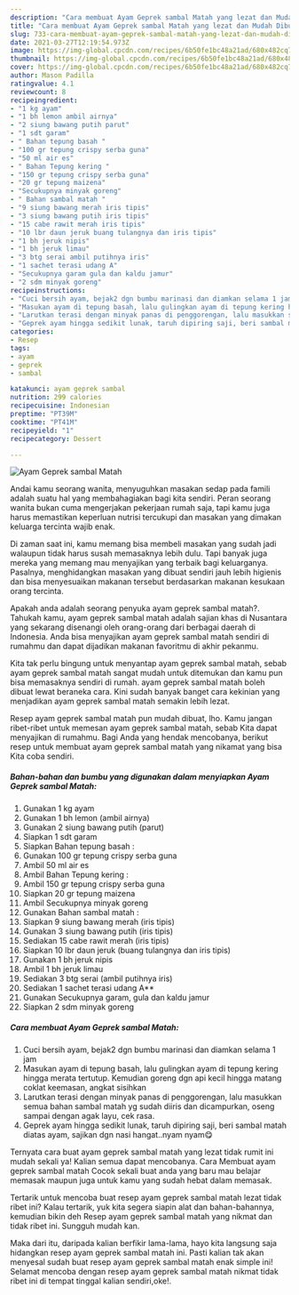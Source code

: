```yaml
---
description: "Cara membuat Ayam Geprek sambal Matah yang lezat dan Mudah Dibuat"
title: "Cara membuat Ayam Geprek sambal Matah yang lezat dan Mudah Dibuat"
slug: 733-cara-membuat-ayam-geprek-sambal-matah-yang-lezat-dan-mudah-dibuat
date: 2021-03-27T12:19:54.973Z
image: https://img-global.cpcdn.com/recipes/6b50fe1bc48a21ad/680x482cq70/ayam-geprek-sambal-matah-foto-resep-utama.jpg
thumbnail: https://img-global.cpcdn.com/recipes/6b50fe1bc48a21ad/680x482cq70/ayam-geprek-sambal-matah-foto-resep-utama.jpg
cover: https://img-global.cpcdn.com/recipes/6b50fe1bc48a21ad/680x482cq70/ayam-geprek-sambal-matah-foto-resep-utama.jpg
author: Mason Padilla
ratingvalue: 4.1
reviewcount: 8
recipeingredient:
- "1 kg ayam"
- "1 bh lemon ambil airnya"
- "2 siung bawang putih parut"
- "1 sdt garam"
- " Bahan tepung basah "
- "100 gr tepung crispy serba guna"
- "50 ml air es"
- " Bahan Tepung kering "
- "150 gr tepung crispy serba guna"
- "20 gr tepung maizena"
- "Secukupnya minyak goreng"
- " Bahan sambal matah "
- "9 siung bawang merah iris tipis"
- "3 siung bawang putih iris tipis"
- "15 cabe rawit merah iris tipis"
- "10 lbr daun jeruk buang tulangnya dan iris tipis"
- "1 bh jeruk nipis"
- "1 bh jeruk limau"
- "3 btg serai ambil putihnya iris"
- "1 sachet terasi udang A"
- "Secukupnya garam gula dan kaldu jamur"
- "2 sdm minyak goreng"
recipeinstructions:
- "Cuci bersih ayam, bejak2 dgn bumbu marinasi dan diamkan selama 1 jam"
- "Masukan ayam di tepung basah, lalu gulingkan ayam di tepung kering hingga merata tertutup. Kemudian goreng dgn api kecil hingga matang coklat keemasan, angkat sisihkan"
- "Larutkan terasi dengan minyak panas di penggorengan, lalu masukkan semua bahan sambal matah yg sudah diiris dan dicampurkan, oseng sampai dengan agak layu, cek rasa."
- "Geprek ayam hingga sedikit lunak, taruh dipiring saji, beri sambal matah diatas ayam, sajikan dgn nasi hangat..nyam nyam😋"
categories:
- Resep
tags:
- ayam
- geprek
- sambal

katakunci: ayam geprek sambal 
nutrition: 299 calories
recipecuisine: Indonesian
preptime: "PT39M"
cooktime: "PT41M"
recipeyield: "1"
recipecategory: Dessert

---
```



![Ayam Geprek sambal Matah](https://img-global.cpcdn.com/recipes/6b50fe1bc48a21ad/680x482cq70/ayam-geprek-sambal-matah-foto-resep-utama.jpg)

Andai kamu seorang wanita, menyuguhkan masakan sedap pada famili adalah suatu hal yang membahagiakan bagi kita sendiri. Peran seorang  wanita bukan cuma mengerjakan pekerjaan rumah saja, tapi kamu juga harus memastikan keperluan nutrisi tercukupi dan masakan yang dimakan keluarga tercinta wajib enak.

Di zaman  saat ini, kamu memang bisa membeli masakan yang sudah jadi walaupun tidak harus susah memasaknya lebih dulu. Tapi banyak juga mereka yang memang mau menyajikan yang terbaik bagi keluarganya. Pasalnya, menghidangkan masakan yang dibuat sendiri jauh lebih higienis dan bisa menyesuaikan makanan tersebut berdasarkan makanan kesukaan orang tercinta. 



Apakah anda adalah seorang penyuka ayam geprek sambal matah?. Tahukah kamu, ayam geprek sambal matah adalah sajian khas di Nusantara yang sekarang disenangi oleh orang-orang dari berbagai daerah di Indonesia. Anda bisa menyajikan ayam geprek sambal matah sendiri di rumahmu dan dapat dijadikan makanan favoritmu di akhir pekanmu.

Kita tak perlu bingung untuk menyantap ayam geprek sambal matah, sebab ayam geprek sambal matah sangat mudah untuk ditemukan dan kamu pun bisa memasaknya sendiri di rumah. ayam geprek sambal matah boleh dibuat lewat beraneka cara. Kini sudah banyak banget cara kekinian yang menjadikan ayam geprek sambal matah semakin lebih lezat.

Resep ayam geprek sambal matah pun mudah dibuat, lho. Kamu jangan ribet-ribet untuk memesan ayam geprek sambal matah, sebab Kita dapat menyajikan di rumahmu. Bagi Anda yang hendak mencobanya, berikut resep untuk membuat ayam geprek sambal matah yang nikamat yang bisa Kita coba sendiri.

<!--inarticleads1-->

##### Bahan-bahan dan bumbu yang digunakan dalam menyiapkan Ayam Geprek sambal Matah:

1. Gunakan 1 kg ayam
1. Gunakan 1 bh lemon (ambil airnya)
1. Gunakan 2 siung bawang putih (parut)
1. Siapkan 1 sdt garam
1. Siapkan  Bahan tepung basah :
1. Gunakan 100 gr tepung crispy serba guna
1. Ambil 50 ml air es
1. Ambil  Bahan Tepung kering :
1. Ambil 150 gr tepung crispy serba guna
1. Siapkan 20 gr tepung maizena
1. Ambil Secukupnya minyak goreng
1. Gunakan  Bahan sambal matah :
1. Siapkan 9 siung bawang merah (iris tipis)
1. Gunakan 3 siung bawang putih (iris tipis)
1. Sediakan 15 cabe rawit merah (iris tipis)
1. Siapkan 10 lbr daun jeruk (buang tulangnya dan iris tipis)
1. Gunakan 1 bh jeruk nipis
1. Ambil 1 bh jeruk limau
1. Sediakan 3 btg serai (ambil putihnya iris)
1. Sediakan 1 sachet terasi udang A**
1. Gunakan Secukupnya garam, gula dan kaldu jamur
1. Siapkan 2 sdm minyak goreng




<!--inarticleads2-->

##### Cara membuat Ayam Geprek sambal Matah:

1. Cuci bersih ayam, bejak2 dgn bumbu marinasi dan diamkan selama 1 jam
1. Masukan ayam di tepung basah, lalu gulingkan ayam di tepung kering hingga merata tertutup. Kemudian goreng dgn api kecil hingga matang coklat keemasan, angkat sisihkan
1. Larutkan terasi dengan minyak panas di penggorengan, lalu masukkan semua bahan sambal matah yg sudah diiris dan dicampurkan, oseng sampai dengan agak layu, cek rasa.
1. Geprek ayam hingga sedikit lunak, taruh dipiring saji, beri sambal matah diatas ayam, sajikan dgn nasi hangat..nyam nyam😋




Ternyata cara buat ayam geprek sambal matah yang lezat tidak rumit ini mudah sekali ya! Kalian semua dapat mencobanya. Cara Membuat ayam geprek sambal matah Cocok sekali buat anda yang baru mau belajar memasak maupun juga untuk kamu yang sudah hebat dalam memasak.

Tertarik untuk mencoba buat resep ayam geprek sambal matah lezat tidak ribet ini? Kalau tertarik, yuk kita segera siapin alat dan bahan-bahannya, kemudian bikin deh Resep ayam geprek sambal matah yang nikmat dan tidak ribet ini. Sungguh mudah kan. 

Maka dari itu, daripada kalian berfikir lama-lama, hayo kita langsung saja hidangkan resep ayam geprek sambal matah ini. Pasti kalian tak akan menyesal sudah buat resep ayam geprek sambal matah enak simple ini! Selamat mencoba dengan resep ayam geprek sambal matah nikmat tidak ribet ini di tempat tinggal kalian sendiri,oke!.

